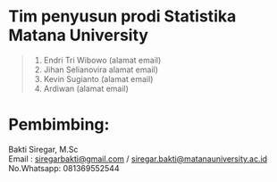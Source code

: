 # Tim penyusun prodi Statistika Matana University

> 1. Endri Tri Wibowo (alamat email)
> 2. Jihan Selianovira alamat email)
> 3. Kevin Sugianto (alamat email)
> 4. Ardiwan (alamat email)

# Pembimbing:
Bakti Siregar, M.Sc <br>
Email : siregarbakti@gmail.com / siregar.bakti@matanauniversity.ac.id <br>
No.Whatsapp: 081369552544
